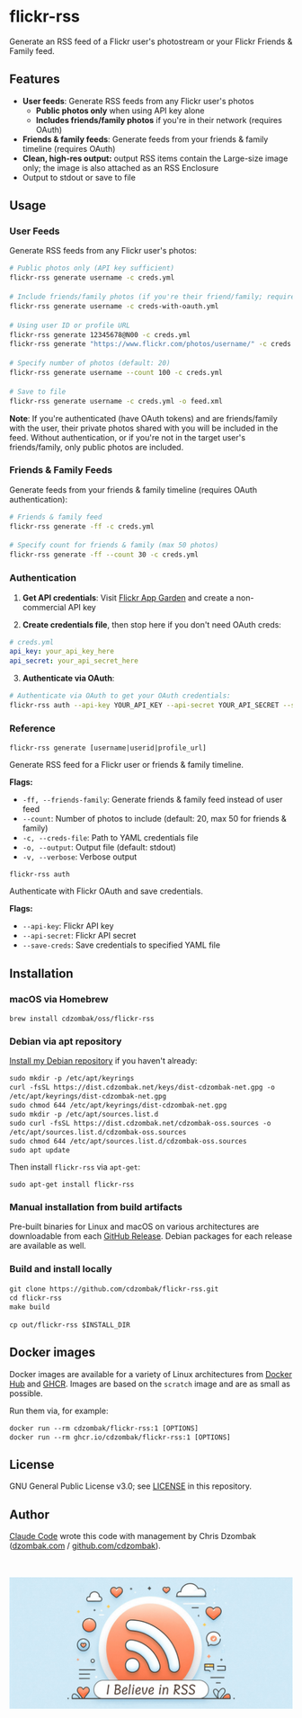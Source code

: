 # flickr-rss

Generate an RSS feed of a Flickr user's photostream or your Flickr Friends & Family feed.

## Features

- **User feeds**: Generate RSS feeds from any Flickr user's photos
  - **Public photos only** when using API key alone
  - **Includes friends/family photos** if you're in their network (requires OAuth)
- **Friends & family feeds**: Generate feeds from your friends & family timeline (requires OAuth)
- **Clean, high-res output:** output RSS items contain the Large-size image only; the image is also attached as an RSS Enclosure
- Output to stdout or save to file

## Usage

### User Feeds

Generate RSS feeds from any Flickr user's photos:

```bash
# Public photos only (API key sufficient)
flickr-rss generate username -c creds.yml

# Include friends/family photos (if you're their friend/family; requires OAuth authentication)
flickr-rss generate username -c creds-with-oauth.yml

# Using user ID or profile URL
flickr-rss generate 12345678@N00 -c creds.yml
flickr-rss generate "https://www.flickr.com/photos/username/" -c creds.yml

# Specify number of photos (default: 20)
flickr-rss generate username --count 100 -c creds.yml

# Save to file
flickr-rss generate username -c creds.yml -o feed.xml
```

**Note**: If you're authenticated (have OAuth tokens) and are friends/family with the user, their private photos shared with you will be included in the feed. Without authentication, or if you're not in the target user's friends/family, only public photos are included.

### Friends & Family Feeds

Generate feeds from your friends & family timeline (requires OAuth authentication):

```bash
# Friends & family feed
flickr-rss generate -ff -c creds.yml

# Specify count for friends & family (max 50 photos)
flickr-rss generate -ff --count 30 -c creds.yml
```

### Authentication

1. **Get API credentials**: Visit [Flickr App Garden](https://www.flickr.com/services/apps/create/) and create a non-commercial API key

2. **Create credentials file**, then stop here if you don't need OAuth creds:
```yaml
# creds.yml
api_key: your_api_key_here
api_secret: your_api_secret_here
```

3. **Authenticate via OAuth**:
```bash
# Authenticate via OAuth to get your OAuth credentials:
flickr-rss auth --api-key YOUR_API_KEY --api-secret YOUR_API_SECRET --save-creds creds.yml
```

### Reference

```
flickr-rss generate [username|userid|profile_url]
```

Generate RSS feed for a Flickr user or friends & family timeline.

**Flags:**
- `-ff, --friends-family`: Generate friends & family feed instead of user feed
- `--count`: Number of photos to include (default: 20, max 50 for friends & family)
- `-c, --creds-file`: Path to YAML credentials file
- `-o, --output`: Output file (default: stdout)
- `-v, --verbose`: Verbose output

```
flickr-rss auth
```

Authenticate with Flickr OAuth and save credentials.

**Flags:**
- `--api-key`: Flickr API key
- `--api-secret`: Flickr API secret
- `--save-creds`: Save credentials to specified YAML file

## Installation

### macOS via Homebrew

```shell
brew install cdzombak/oss/flickr-rss
```

### Debian via apt repository

[Install my Debian repository](https://www.dzombak.com/blog/2025/06/updated-instructions-for-installing-my-debian-package-repositories/) if you haven't already:

```shell
sudo mkdir -p /etc/apt/keyrings
curl -fsSL https://dist.cdzombak.net/keys/dist-cdzombak-net.gpg -o /etc/apt/keyrings/dist-cdzombak-net.gpg
sudo chmod 644 /etc/apt/keyrings/dist-cdzombak-net.gpg
sudo mkdir -p /etc/apt/sources.list.d
sudo curl -fsSL https://dist.cdzombak.net/cdzombak-oss.sources -o /etc/apt/sources.list.d/cdzombak-oss.sources
sudo chmod 644 /etc/apt/sources.list.d/cdzombak-oss.sources
sudo apt update
```

Then install `flickr-rss` via `apt-get`:

```shell
sudo apt-get install flickr-rss
```

### Manual installation from build artifacts

Pre-built binaries for Linux and macOS on various architectures are downloadable from each [GitHub Release](https://github.com/cdzombak/flickr-rss/releases). Debian packages for each release are available as well.

### Build and install locally

```shell
git clone https://github.com/cdzombak/flickr-rss.git
cd flickr-rss
make build

cp out/flickr-rss $INSTALL_DIR
```

## Docker images

Docker images are available for a variety of Linux architectures from [Docker Hub](https://hub.docker.com/r/cdzombak/flickr-rss) and [GHCR](https://github.com/cdzombak/dirshard/pkgs/container/flickr-rss). Images are based on the `scratch` image and are as small as possible.

Run them via, for example:

```shell
docker run --rm cdzombak/flickr-rss:1 [OPTIONS]
docker run --rm ghcr.io/cdzombak/flickr-rss:1 [OPTIONS]
```

## License

GNU General Public License v3.0; see [LICENSE](LICENSE) in this repository.

## Author

[Claude Code](https://www.anthropic.com/claude-code) wrote this code with management by Chris Dzombak ([dzombak.com](https://www.dzombak.com) / [github.com/cdzombak](https://www.github.com/cdzombak)).

<br /><br />![I believe in RSS](i%20believe%20in%20rss.png)
